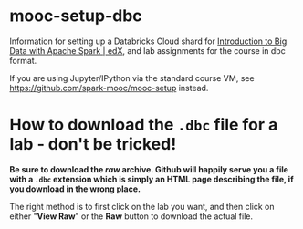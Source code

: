 # mooc-setup-dbc
Information for setting up a Databricks Cloud shard for [Introduction to Big Data with Apache Spark | edX](https://www.edx.org/course/introduction-big-data-apache-spark-uc-berkeleyx-cs100-1x), and lab assignments for the course in dbc format.

If you are using Jupyter/IPython via the standard course VM, see https://github.com/spark-mooc/mooc-setup instead.

# How to download the `.dbc` file for a lab - don't be tricked!

**Be sure to download the _raw_ archive.  Github will happily serve you a file with a `.dbc` extension which is simply an HTML page describing the file, if you download in the wrong place.**

The right method is to first click on the lab you want, and then click on either "**View Raw**" or the **Raw** button to download the actual file.
